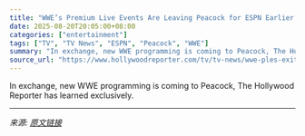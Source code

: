 ```yaml
---
title: "WWE’s Premium Live Events Are Leaving Peacock for ESPN Earlier Than Expected"
date: 2025-08-20T20:05:00+08:00
categories: ["entertainment"]
tags: ["TV", "TV News", "ESPN", "Peacock", "WWE"]
summary: "In exchange, new WWE programming is coming to Peacock, The Hollywood Reporter has learned exclusively."
source_url: "https://www.hollywoodreporter.com/tv/tv-news/wwe-ples-exit-peacock-for-espn-early-wrestlepalooza-deal-1236349149/"
---
```


In exchange, new WWE programming is coming to Peacock, The Hollywood Reporter has learned exclusively.

---

*来源: [原文链接](https://www.hollywoodreporter.com/tv/tv-news/wwe-ples-exit-peacock-for-espn-early-wrestlepalooza-deal-1236349149/)*
